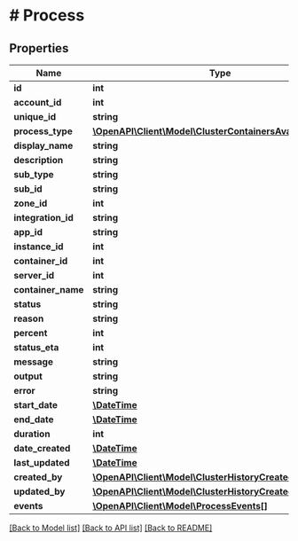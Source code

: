 # # Process

## Properties

Name | Type | Description | Notes
------------ | ------------- | ------------- | -------------
**id** | **int** |  | [optional]
**account_id** | **int** |  | [optional]
**unique_id** | **string** |  | [optional]
**process_type** | [**\OpenAPI\Client\Model\ClusterContainersAvailableActions**](ClusterContainersAvailableActions.md) |  | [optional]
**display_name** | **string** |  | [optional]
**description** | **string** |  | [optional]
**sub_type** | **string** |  | [optional]
**sub_id** | **string** |  | [optional]
**zone_id** | **int** |  | [optional]
**integration_id** | **string** |  | [optional]
**app_id** | **string** |  | [optional]
**instance_id** | **int** |  | [optional]
**container_id** | **int** |  | [optional]
**server_id** | **int** |  | [optional]
**container_name** | **string** |  | [optional]
**status** | **string** |  | [optional]
**reason** | **string** |  | [optional]
**percent** | **int** |  | [optional]
**status_eta** | **int** |  | [optional]
**message** | **string** |  | [optional]
**output** | **string** |  | [optional]
**error** | **string** |  | [optional]
**start_date** | [**\DateTime**](\DateTime.md) |  | [optional]
**end_date** | [**\DateTime**](\DateTime.md) |  | [optional]
**duration** | **int** |  | [optional]
**date_created** | [**\DateTime**](\DateTime.md) |  | [optional]
**last_updated** | [**\DateTime**](\DateTime.md) |  | [optional]
**created_by** | [**\OpenAPI\Client\Model\ClusterHistoryCreatedBy**](ClusterHistoryCreatedBy.md) |  | [optional]
**updated_by** | [**\OpenAPI\Client\Model\ClusterHistoryCreatedBy**](ClusterHistoryCreatedBy.md) |  | [optional]
**events** | [**\OpenAPI\Client\Model\ProcessEvents[]**](ProcessEvents.md) |  | [optional]

[[Back to Model list]](../../README.md#models) [[Back to API list]](../../README.md#endpoints) [[Back to README]](../../README.md)
